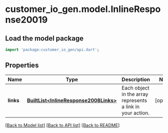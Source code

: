 # customer_io_gen.model.InlineResponse20019

## Load the model package
```dart
import 'package:customer_io_gen/api.dart';
```

## Properties
Name | Type | Description | Notes
------------ | ------------- | ------------- | -------------
**links** | [**BuiltList&lt;InlineResponse2008Links&gt;**](InlineResponse2008Links.md) | Each object in the array represents a link in your action. | [optional] 

[[Back to Model list]](../README.md#documentation-for-models) [[Back to API list]](../README.md#documentation-for-api-endpoints) [[Back to README]](../README.md)



